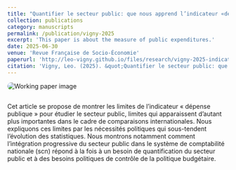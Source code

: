```yaml
---
title: "Quantifier le secteur public: que nous apprend l’indicateur «dépense publique» ?"
collection: publications
category: manuscripts
permalink: /publication/vigny-2025
excerpt: 'This paper is about the measure of public expenditures.'
date: 2025-06-30
venue: 'Revue Française de Socio-Économie'
paperurl: 'http://leo-vigny.github.io/files/research/vigny-2025-indicateur.pdf'
citation: 'Vigny, Leo. (2025). &quot;Quantifier le secteur public: que nous apprend l’indicateur «dépense publique» ?.&quot; <i>Revue Française de Socio-Économie</i>. 34(1), 189-211.'
---
```


<style>
  .responsive-container {
    display: flex;
    flex-wrap: wrap;
    align-items: flex-start;
    gap: 15px;
  }

  .responsive-container img {
    max-width: 100%;
    height: auto;
    border-radius: 10px;
    flex: 1 1 300px;
  }

  .responsive-text {
    flex: 2 1 300px;
  }

  @media (max-width: 768px) {
    .responsive-container {
      flex-direction: column;
    }
  }
</style>

<div class="responsive-container">
  <img src="https://leo-vigny.github.io/images/graph_indic.png" alt="Working paper image">
  <div class="responsive-text">
    <p>Cet article se propose de montrer les limites de l’indicateur « dépense publique » pour étudier le secteur public, limites qui apparaissent d’autant plus importantes dans le cadre de comparaisons internationales. Nous expliquons ces limites par les nécessités politiques qui sous-tendent l’évolution des statistiques. Nous montrons notamment comment l’intégration progressive du secteur public dans le système de comptabilité nationale (scn) répond à la fois à un besoin de quantification du secteur public et à des besoins politiques de contrôle de la politique budgétaire.</p>
  </div>
</div>


 